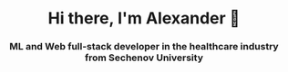 <h1 align="center">Hi there, I'm Alexander 👋</h1>
<h3 align="center">ML and Web full-stack developer in the healthcare industry from Sechenov University</h3>



